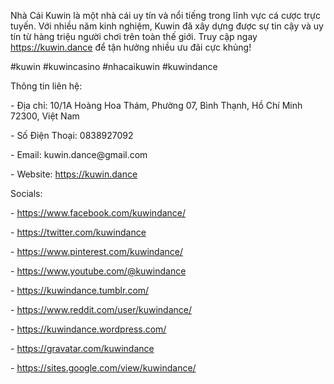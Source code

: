<p>Nhà Cái Kuwin là một nhà cái uy tín và nổi tiếng trong lĩnh vực cá cược trực tuyến. Với nhiều năm kinh nghiệm, Kuwin đã xây dựng được sự tin cậy và uy tín từ hàng triệu người chơi trên toàn thế giới. Truy cập ngay <a href="https://kuwin.dance">https://kuwin.dance</a> để tận hưởng nhiều ưu đãi cực khủng!<p>
<p>#kuwin #kuwincasino #nhacaikuwin #kuwindance<p>
<p>Thông tin liên hệ:<p>
<p>- Địa chỉ: 10/1A Hoàng Hoa Thám, Phường 07, Bình Thạnh, Hồ Chí Minh 72300, Việt Nam<p>
<p>- Số Điện Thoại: 0838927092<p>
<p>- Email: kuwin.dance@gmail.com<p>
<p>- Website: <a href="https://kuwin.dance">https://kuwin.dance</a><p>
<p>Socials:<p>
<p>- <a href="https://www.facebook.com/kuwindance/">https://www.facebook.com/kuwindance/</a><p>
<p>- <a href="https://twitter.com/kuwindance">https://twitter.com/kuwindance</a><p>
<p>- <a href="https://www.pinterest.com/kuwindance/">https://www.pinterest.com/kuwindance/</a><p>
<p>- <a href="https://www.youtube.com/@kuwindance">https://www.youtube.com/@kuwindance</a><p>
<p>- <a href="https://kuwindance.tumblr.com/">https://kuwindance.tumblr.com/</a><p>
<p>- <a href="https://www.reddit.com/user/kuwindance/">https://www.reddit.com/user/kuwindance/</a><p>
<p>- <a href="https://kuwindance.wordpress.com/">https://kuwindance.wordpress.com/</a><p>
<p>- <a href="https://gravatar.com/kuwindance">https://gravatar.com/kuwindance</a><p>
<p>- <a href="https://sites.google.com/view/kuwindance/">https://sites.google.com/view/kuwindance/</a><p>